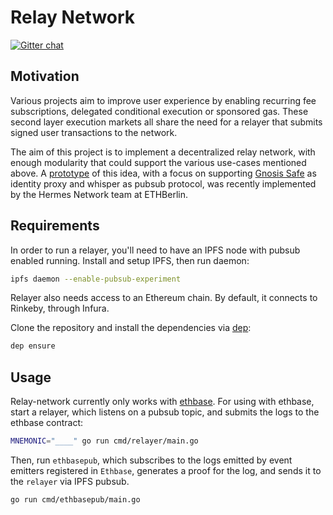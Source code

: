 # Relay Network
[![Gitter chat](https://badges.gitter.im/gitterHQ/gitter.png)](https://gitter.im/planet-ethereum/Lobby)

## Motivation
Various projects aim to improve user experience by enabling recurring fee subscriptions, delegated conditional execution or sponsored gas. These second layer execution markets all share the need for a relayer that submits signed user transactions to the network.

The aim of this project is to implement a decentralized relay network, with enough modularity that could support the various use-cases mentioned above. A [prototype](https://github.com/hermes-network/the-executor) of this idea, with a focus on supporting [Gnosis Safe](https://gnosis-safe.readthedocs.io/en/latest/) as identity proxy and whisper as pubsub protocol, was recently implemented by the Hermes Network team at ETHBerlin.

## Requirements
In order to run a relayer, you'll need to have an IPFS node with pubsub enabled running. Install and setup IPFS, then run daemon:

```bash
ipfs daemon --enable-pubsub-experiment
```

Relayer also needs access to an Ethereum chain. By default, it connects to Rinkeby, through Infura.

Clone the repository and install the dependencies via [dep](https://golang.github.io/dep/):

```bash
dep ensure
```

## Usage
Relay-network currently only works with [ethbase](https://github.com/planet-ethereum/ethbase). For using with ethbase, start a relayer, which listens on a pubsub topic, and submits the logs to the ethbase contract:

```bash
MNEMONIC="____" go run cmd/relayer/main.go
```

Then, run `ethbasepub`, which subscribes to the logs emitted by event emitters registered in `Ethbase`, generates a proof for the log, and sends it to the `relayer` via IPFS pubsub.

```bash
go run cmd/ethbasepub/main.go
```
